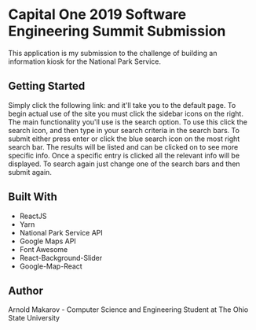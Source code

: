 # Capital One 2019 Software Engineering Summit Submission
This application is my submission to the challenge of building an information kiosk for the National Park Service.

## Getting Started
Simply click the following link: and it'll take you to the default page. To begin actual use of the site you must click the sidebar icons on the right. The main functionality you'll use is the search option. To use this click the search icon, and then type in your search criteria in the search bars. To submit either press enter or click the blue search icon on the most right search bar. The results will be listed and can be clicked on to see more specific info. Once a specific entry is clicked all the relevant info will be displayed. To search again just change one of the search bars and then submit again.

## Built With
- ReactJS
- Yarn
- National Park Service API
- Google Maps API
- Font Awesome
- React-Background-Slider
- Google-Map-React

## Author
Arnold Makarov - Computer Science and Engineering Student at The Ohio State University
